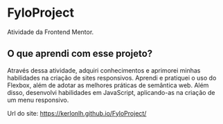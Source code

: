 # FyloProject
 Atividade da Frontend Mentor.


 ## O que aprendi com esse projeto?
 Através dessa atividade, adquiri conhecimentos e aprimorei minhas habilidades na criação de sites responsivos. Aprendi e pratiquei o uso do Flexbox, além de adotar as melhores práticas de semântica web. Além disso, desenvolvi habilidades em JavaScript, aplicando-as na criação de um menu responsivo.


Url do site: https://kerlonlh.github.io/FyloProject/
